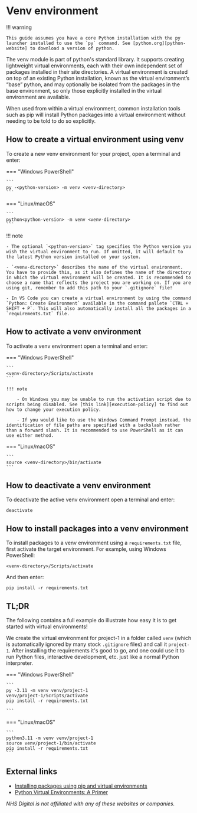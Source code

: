 # Venv environment

!!! warning

    This guide assumes you have a core Python installation with the py launcher installed to use the `py` command. See [python.org][python-website] to download a version of python.

The venv module is part of python's standard library. It supports creating lightweight virtual environments, each with their own independent set of packages installed in their site directories. A virtual environment is created on top of an existing Python installation, known as the virtual environment’s “base” python, and may optionally be isolated from the packages in the base environment, so only those explicitly installed in the virtual environment are available.

When used from within a virtual environment, common installation tools such as pip will install Python packages into a virtual environment without needing to be told to do so explicitly.

## How to create a virtual environment using venv

To create a new venv environment for your project, open a terminal and enter:

=== "Windows PowerShell"

    ```
    py -<python-version> -m venv <venv-directory>
    ```

=== "Linux/macOS"

    ```
    python<python-version> -m venv <venv-directory>
    ```

!!! note

    - The optional `<python-version>` tag specifies the Python version you wish the virtual environment to run. If omitted, it will default to the latest Python version installed on your system.

    - `<venv-directory>` describes the name of the virtual environment. You have to provide this, as it also defines the name of the directory in which the virtual environment will be created. It is recommended to choose a name that reflects the project you are working on. If you are using git, remember to add this path to your `.gitignore` file!

    - In VS Code you can create a virtual environment by using the command `Python: Create Environment` available in the command pallete `CTRL + SHIFT + P`. This will also automatically install all the packages in a `requirements.txt` file. 

## How to activate a venv environment

To activate a venv environment open a terminal and enter:

=== "Windows PowerShell"

    ```
    <venv-directory>/Scripts/activate
    ```

    !!! note
    
        - On Windows you may be unable to run the activation script due to scripts being disabled. See [this link][execution-policy] to find out how to change your execution policy.

        - If you would like to use the Windows Command Prompt instead, the identification of file paths are specified with a backslash rather than a forward slash. It is recommended to use PowerShell as it can use either method.

=== "Linux/macOS"

    ```
    source <venv-directory>/bin/activate
    ```

## How to deactivate a venv environment

To deactivate the active venv environment open a terminal and enter:

```
deactivate
```

## How to install packages into a venv environment

To install packages to a venv environment using a `requirements.txt` file, first activate the target environment. For example, using Windows PowerShell: 

```
<venv-directory>/Scripts/activate
```

And then enter:

```
pip install -r requirements.txt
```

## TL;DR

The following contains a full example do illustrate how easy it is to get started with virtual environments!

We create the virtual environment for project-1 in a folder called `venv` (which is automatically ignored by many stock `.gitignore` files) and call it `project-1`. After installing the requirements it's good to go, and one could use it to run Python files, interactive development, etc. just like a normal Python interpreter.

=== "Windows PowerShell"

    ```
    py -3.11 -m venv venv/project-1
    venv/project-1/Scripts/activate
    pip install -r requirements.txt

    ```

=== "Linux/macOS"

    ```
    python3.11 -m venv venv/project-1
    source venv/project-1/bin/activate
    pip install -r requirements.txt
    ```
        
## External links

- [Installing packages using pip and virtual environments][python-venvs]
- [Python Virtual Environments: A Primer][virtual-env-primer]

[python-website]: https://www.python.org/
[python-venvs]: https://packaging.python.org/en/latest/guides/installing-using-pip-and-virtual-environments/
[virtual-env-primer]: https://realpython.com/python-virtual-environments-a-primer/
[execution-policy]: https://learn.microsoft.com/en-gb/powershell/module/microsoft.powershell.core/about/about_execution_policies?view=powershell-7.3

*NHS Digital is not affiliated with any of these websites or companies.*

